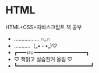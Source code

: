 # HTML
HTML+CSS+자바스크립트 책 공부

- ................. ∩_∩
- ...........（„• ֊ •„)♡
- ┏━━━∪∪━━━━━━━━━━━━━━━━━┓
- ♡ 책읽고 실습한거 올림 ♡
- ┗━━━━━━━━━━━━━━━━━━━━━━━━┛
